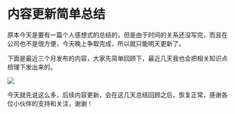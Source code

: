 # 内容更新简单总结

原本今天是要有一篇个人感想式的总结的，但是由于时间的关系还没写完，而且在公司也不是很方便，今天晚上争取完成，所以就只能明天更新了。

下面是最近三个月发布的内容，大家先简单回顾下，最近几天我也会把相关知识点梳理下发出来的。

![](https://gitee.com/sysker/picBed/raw/master/images/近期内容小结.png)

今天就先说这么多，后续内容更新，会在这几天总结回顾之后，恢复正常，感谢各位小伙伴的支持和关注，谢谢！